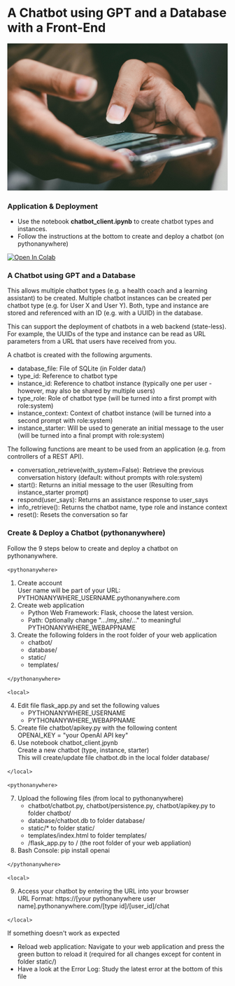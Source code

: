# A Chatbot using GPT and a Database with a Front-End

<picture>
 <img alt="a close up of a person holding a cell phone" src=".readme/pradamas-gifarry-889Qh5HJj4I-unsplash.jpg">
</picture>

### Application & Deployment
- Use the notebook **chatbot_client.ipynb** to create chatbot types and instances.
- Follow the instructions at the bottom to create and deploy a chatbot (on pythonanywhere)

[![Open In Colab](https://colab.research.google.com/assets/colab-badge.svg)](https://colab.research.google.com/github/zhaw-iwi/singlestateconversation/blob/main/google_colab.ipynb)

### A Chatbot using GPT and a Database
This allows multiple chatbot types (e.g. a health coach and a learning assistant) to be created. Multiple chatbot instances can be created per chatbot type (e.g. for User X and User Y). Both, type and instance are stored and referenced with an ID (e.g. with a UUID) in the database.

This can support the deployment of chatbots in a web backend (state-less). For example, the UUIDs of the type and instance can be read as URL parameters from a URL that users have received from you.

A chatbot is created with the following arguments.
- database_file: File of SQLite (in Folder data/)
- type_id: Reference to chatbot type
- instance_id: Reference to chatbot instance (typically one per user - however, may also be shared by multiple users)
- type_role: Role of chatbot type (will be turned into a first prompt with role:system)
- instance_context: Context of chatbot instance (will be turned into a second prompt with role:system)
- instance_starter: Will be used to generate an initial message to the user (will be turned into a final prompt with role:system)

The following functions are meant to be used from an application (e.g. from controllers of a REST API).
- conversation_retrieve(with_system=False): Retrieve the previous conversation history (default: without prompts with role:system)
- start(): Returns an initial message to the user (Resulting from instance_starter prompt)
- respond(user_says): Returns an assistance response to user_says
- info_retrieve(): Returns the chatbot name, type role and instance context
- reset(): Resets the conversation so far

### Create & Deploy a Chatbot (pythonanywhere)
Follow the 9 steps below to create and deploy a chatbot on pythonanywhere.

`<pythonanywhere>`

1. Create account\
    User name will be part of your URL: PYTHONANYWHERE_USERNAME.pythonanywhere.com
2. Create web application
    - Python Web Framework: Flask, choose the latest version.
    - Path: Optionally change ".../my_site/..." to meaningful PYTHONANYWHERE_WEBAPPNAME
3. Create the following folders in the root folder of your web application
    - chatbot/
    - database/
    - static/
    - templates/

`</pythonanywhere>`

`<local>`

4. Edit file flask_app.py and set the following values
    - PYTHONANYWHERE_USERNAME
    - PYTHONANYWHERE_WEBAPPNAME
5. Create file chatbot/apikey.py with the following content\
    OPENAI_KEY = "your OpenAI API key"
6. Use notebook chatbot_client.jpynb\
    Create a new chatbot (type, instance, starter)\
    This will create/update file chatbot.db in the local folder database/

`</local>`

`<pythonanywhere>`

7. Upload the following files (from local to pythonanywhere)
    - chatbot/chatbot.py, chatbot/persistence.py, chatbot/apikey.py to folder chatbot/
    - database/chatbot.db to folder database/
    - static/* to folder static/
    - templates/index.html to folder templates/
    - /flask_app.py to / (the root folder of your web appliation)
8. Bash Console: pip install openai

`</pythonanywhere>`

`<local>`

9. Access your chatbot by entering the URL into your browser\
    URL Format: https://[your pythonanywhere user name].pythonanywhere.com/[type id]/[user_id]/chat

`</local>`

If something doesn't work as expected
- Reload web application: 
    Navigate to your web application and press the green button to reload it (required for all changes except for content in folder static/)
- Have a look at the Error Log: 
    Study the latest error at the bottom of this file

